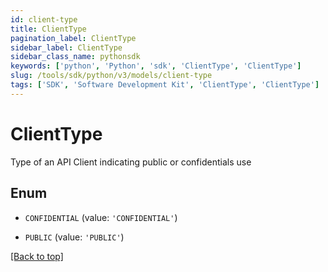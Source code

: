 ```yaml
---
id: client-type
title: ClientType
pagination_label: ClientType
sidebar_label: ClientType
sidebar_class_name: pythonsdk
keywords: ['python', 'Python', 'sdk', 'ClientType', 'ClientType'] 
slug: /tools/sdk/python/v3/models/client-type
tags: ['SDK', 'Software Development Kit', 'ClientType', 'ClientType']
---
```


# ClientType

Type of an API Client indicating public or confidentials use

## Enum

* `CONFIDENTIAL` (value: `'CONFIDENTIAL'`)

* `PUBLIC` (value: `'PUBLIC'`)

[[Back to top]](#) 

